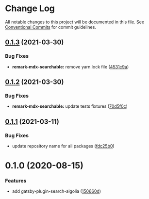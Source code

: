 # Change Log

All notable changes to this project will be documented in this file.
See [Conventional Commits](https://conventionalcommits.org) for commit guidelines.

## [0.1.3](https://github.com/reflexjs/reflexjs/compare/remark-mdx-searchable@0.1.2...remark-mdx-searchable@0.1.3) (2021-03-30)


### Bug Fixes

* **remark-mdx-searchable:** remove yarn.lock file ([4531c9a](https://github.com/reflexjs/reflexjs/commit/4531c9aaf487c5cfd17ad309dd9f629d59458d31))





## [0.1.2](https://github.com/reflexjs/reflexjs/compare/remark-mdx-searchable@0.1.1...remark-mdx-searchable@0.1.2) (2021-03-30)


### Bug Fixes

* **remark-mdx-searchable:** update tests fixtures ([70d5f0c](https://github.com/reflexjs/reflexjs/commit/70d5f0c0a15bc6e5bcb9675e09aa2da1e751757f))





## [0.1.1](https://github.com/reflexjs/reflexjs/compare/remark-mdx-searchable@0.1.0...remark-mdx-searchable@0.1.1) (2021-03-11)


### Bug Fixes

* update repository name for all packages ([fdc25b0](https://github.com/reflexjs/reflexjs/commit/fdc25b02d1008749a36e2c9027a701fc6a2c0168))





# 0.1.0 (2020-08-15)


### Features

* add gatsby-plugin-search-algolia ([150660d](https://github.com/reflexjs/reflex/commit/150660dd5fd009e33dc78c161e863f2a0dc49d8f))
